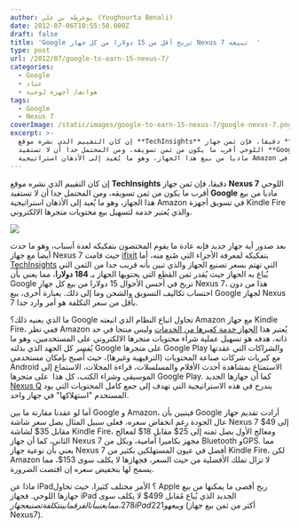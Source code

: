 ```yaml
---
author: يوغرطة بن علي (Youghourta Benali)
date: 2012-07-06T10:55:50.000Z
draft: false
title: 'Google تربح أقل من 15 دولارا من كل جهاز Nexus 7 تبيعه  '
type: post
url: /2012/07/google-to-earn-15-nexus-7/
categories:
  - Google
  - عتاد
  - هواتف/ أجهزة لوحية
tags:
  - Google
  - Nexus 7
coverImage: /static/images/google-to-earn-15-nexus-7/google-nexus-7.png
excerpt: >-
  إن كان التقييم الذي نشره موقع **TechInsights** دقيقا، فإن ثمن جهاز **Nexus 7**
  اللوحي أقرب ما يكون من ثمن تسويقه، ومن المحتمل جدا أن لا تستفيد **Google**
  ماديا من بيع هذا الجهاز، وهو ما يُعيد إلى الأذهان استراتيجية Amazon في
---
```

إن كان التقييم الذي نشره موقع **TechInsights** دقيقا، فإن ثمن جهاز **Nexus 7** اللوحي أقرب ما يكون من ثمن تسويقه، ومن المحتمل جدا أن لا تستفيد **Google** ماديا من بيع هذا الجهاز، وهو ما يُعيد إلى الأذهان استراتيجية Amazon في تسويق أجهزة Kindle Fire والذي يُعتبر خدمة لتسهيل بيع محتويات متجرها الالكتروني.

![](/static/images/google-to-earn-15-nexus-7/google-nexus-7.png)

بعد صدور أية جهاز جديد فإنه عادة ما يقوم المختصون بتفكيكه لعدة أسباب، وهو ما حدث أيضا مع جهاز Nexus 7 حيث قامت [ifixit](http://www.ifixit.com/Teardown/Nexus-7-Teardown/9623/) بتفكيكه لمعرفة الأجزاء التي صُنع منه، أما [TechInsights](http://www.techspot.com/news/49278-google-estimated-to-earn-15-for-every-nexus-7-tablet-sold.html) التي تهتم بسعر تصنيع الجهاز والذي تبين بأنه قريب جدا من الثمن التي يُباع به الجهاز حيث يُقدر ثمن القطع التي يحتويها الجهاز بـ **184 دولارا**، مما يعني بأن Google تربح في أحسن الأحوال 15 دولارا من بيع كل جهاز Nexus 7، هذا من دون احتساب تكاليف التسويق والشحن وما إلى ذلك. بعبارة أخرى، بيع Google لجهاز Nexus 7 بأقل من سعر التكلفة هو أمر وارد جدا.

ما الذي يعنيه ذلك؟ Google تحاول اتباع النظام الذي اتبعته Amazon مع جهاز Kindle Fire، ففي نظر Amazon يُعتبر هذا [الجهاز خدمة كغيرها من الخدمات](https://www.it-scoop.com/2011/09/amazon-kindle-fire/) وليس منتجا في حد ذاته، هدفه هو تسهيل عملية شراء محتويات متجرها الالكتروني على المستخدمين، وهو ما يُفسر كل الجهد الذي بذلته Google على متجرها Google Play والشراكات التي عقدتها مع كبريات شركات صناعة المحتويات (الترفيهية وغيرها)، حيث أًصبح بإمكان مستخدمي Android الاستمتاع بمشاهدة أحدث الأفلام والمسلسلات، قراءة المجلات، الاستماع إلى الموسيقى وشراء الكتب، كل هذا  على متجرها Google Play. كما أن جهازها الجديد [Nexus Q](https://www.it-scoop.com/2012/06/google-nexus-q/) يندرج في هذه الاستراتيجية التي تهدف إلى جمع كامل المحتويات التي يود المستخدم "استهلاكها" في جهاز واحد.

أما لو عقدنا مقارنة ما بين Google و Amazon، فيتبين بأن Google أرادت تقديم جهاز عال الجودة رغم انخفاض سعره، فعلى سبيل المثال يصل سعر شاشة Nexus 7 إلى 49$ مقابل 35$ لشاشة Kindle Fire، ومعالج الأول يصل ثمنه إلى 25$ مقابل 18$ لمعالج الثاني، كما أن جهاز Nexus 7 مجهز بكاميرا أمامية، وبكل من Bluetooth وGPS. مما يعني بأن نوعية جهاز Nexus 7 أفضل في عيون المستهلكين بكثير من Kindle Fire، لكن Amazon لا تزال تملك الأفضلية من حيث السعر، فجهازها لا يكلف سوى 153$، مما يسمح لها بتخفيض سعره إن اقتضت الضرورة.

ماذا عن iPad؟ الأمر مختلف كثيرا، حيث تحاول Apple ربح أقصى ما يمكنها من بيع جهازها اللوحي. فجهاز iPad الجديد الذي يُباع مُقابل 499$ لا يكلف سوى 278$، مما يعني بأن الفرق ما بين تكلفة تصنيع جهاز iPad وبيع هو 221$ (أكثر من ثمن بيع جهاز Nexus7).
